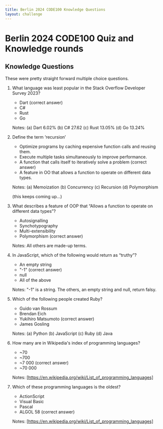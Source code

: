 ```yaml
---
title: Berlin 2024 CODE100 Knowledge Questions 
layout: challenge
---
```


# Berlin 2024 CODE100 Quiz and Knowledge rounds

## Knowledge Questions 

These were pretty straight forward multiple choice questions. 

1. What language was least popular in the Stack Overflow Developer Survey 2023?

    * Dart (correct answer)
    * C#
    * Rust
    * Go

    Notes: (a) Dart 6.02% (b) C# 27.62 (c) Rust 13.05% (d) Go 13.24%

1. Define the term ‘recursion’

    * Optimize programs by caching expensive function calls and reusing them.
    * Execute multiple tasks simultaneously to improve performance.
    * A function that calls itself to iteratively solve a problem (correct answer)
    * A feature in OO that allows a function to operate on different data types.

    Notes: (a) Memoization (b) Concurrency (c) Recursion (d) Polymorphism

    (this keeps coming up…)

1. What describes  a feature of OOP that  “Allows a function to operate on different data types”?

    * Autosignalling
    * Synchotypography
    * Multi-extensibility
    * Polymorphism (correct answer)

    Notes: All others are made-up terms.

1. In JavaScript, which of the following would  return as “truthy”?

    * An empty string
    * "-1" (correct answer)
    * null
    * All of the above

    Notes: "-1" is a string. The others, an empty string and null, return falsy.

1. Which of the following people created Ruby?

    * Guido van Rossum
    * Brendan Eich
    * Yukihiro Matsumoto (correct answer)
    * James Gosling

    Notes: (a) Python (b) JavaScript (c) Ruby (d) Java

1. How many are in Wikipedia's index of programming languages?

    * ~70
    * ~700
    * ~7 000 (correct answer)
    * ~70 000

    Notes: [https://en.wikipedia.org/wiki/List_of_programming_languages]

1. Which of these programming languages is the oldest?

    * ActionScript
    * Visual Basic
    * Pascal
    * ALGOL 58 (correct answer)

    Notes: [https://en.wikipedia.org/wiki/List_of_programming_languages]